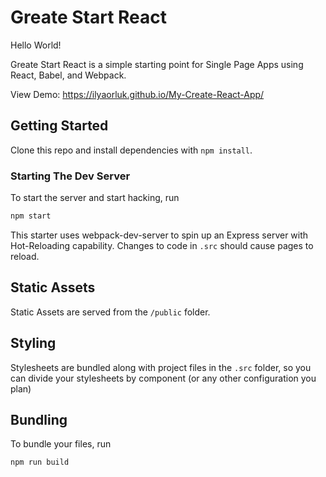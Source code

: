 # Greate Start React

Hello World!

Greate Start React is a simple starting point for Single Page Apps using React, Babel, and Webpack.

View Demo: https://ilyaorluk.github.io/My-Create-React-App/

## Getting Started

Clone this repo and install dependencies with `npm install`.

### Starting The Dev Server

To start the server and start hacking, run

```BASH
npm start
```

This starter uses webpack-dev-server to spin up an Express server with Hot-Reloading capability. Changes to code in `.src` should cause pages to reload.

## Static Assets

Static Assets are served from the `/public` folder.

## Styling

Stylesheets are bundled along with project files in the `.src` folder, so you can divide your stylesheets by component (or any other configuration you plan)

## Bundling

To bundle your files, run

```BASH
npm run build
```

